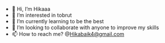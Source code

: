 - 👋 Hi, I’m Hikaaa
- 👀 I’m interested in tobrut 
- 🌱 I’m currently learning to be the best
- 💞️ I’m looking to collaborate with anyone to improve my skills
- 📫 How to reach me? @Hikabaik4@gmail.com

<!---
SKYLLERBOTZ/SKYLLERBOTZ is a ✨ special ✨ repository because its `README.md` (this file) appears on your GitHub profile.
You can click the Preview link to take a look at your changes.
--->
